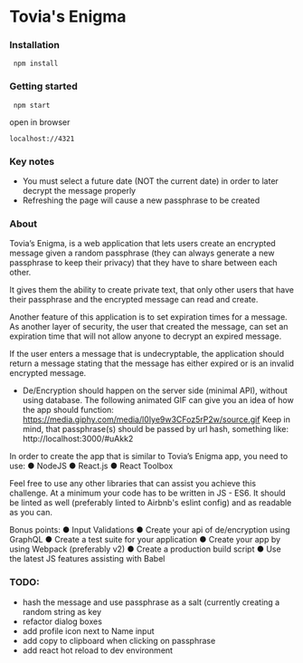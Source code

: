 # Tovia's Enigma


### Installation
```
 npm install
```

### Getting started
```
 npm start
```

open in browser
```
localhost://4321
```

### Key notes

* You must select a future date (NOT the current date) in order to later decrypt the message properly
* Refreshing the page will cause a new passphrase to be created


### About

Tovia’s Enigma, is a web application that lets users create an encrypted message given a random
passphrase (they can always generate a new passphrase to keep their privacy) that they have to share
between each other.

It gives them the ability to create private text, that only other users that have their passphrase and the
encrypted message can read and create.

Another feature of this application is to set expiration times for a message. As another layer of security,
the user that created the message, can set an expiration time that will not allow anyone to decrypt an
expired message.

If the user enters a message that is undecryptable, the application should return a message stating that
the message has either expired or is an invalid encrypted message.

* De/Encryption should happen on the server side (minimal API), without using database.
The following animated GIF can give you an idea of how the app should function:
https://media.giphy.com/media/l0Iye9w3CFoz5rP2w/source.gif
Keep in mind, that passphrase(s) should be passed by url hash, something like:
http://localhost:3000/#uAkk2

In order to create the app that is similar to Tovia’s Enigma app, you need to use:
● NodeJS
● React.js
● React Toolbox

Feel free to use any other libraries that can assist you achieve this challenge.
At a minimum your code has to be written in JS - ES6.
It should be linted as well (preferably linted to Airbnb's eslint config) and as readable as you can.

Bonus points:
● Input Validations
● Create your api of de/encryption using GraphQL
● Create a test suite for your application
● Create your app by using Webpack (preferably v2)
● Create a production build script
● Use the latest JS features assisting with Babel


### TODO:

* hash the message and use passphrase as a salt (currently creating a random string as key
* refactor dialog boxes
* add profile icon next to Name input
* add copy to clipboard when clicking on passphrase
* add react hot reload to dev environment

